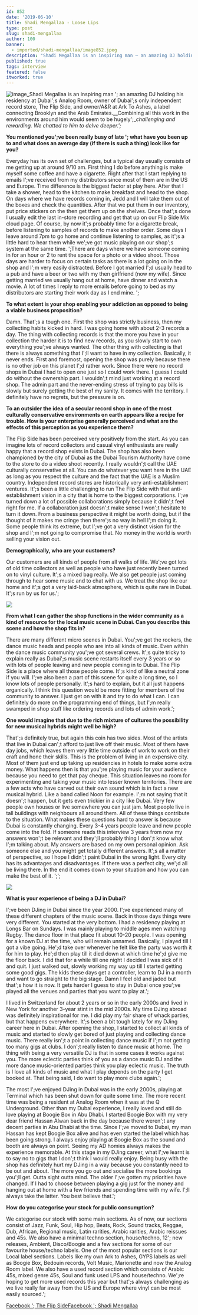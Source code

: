 ```yaml
---
id: 852
date: '2019-06-10'
title: Shadi Mengallaa - Loose Lips
type: post
slug: shadi-mengallaa
author: 100
banner:
  - imported/shadi-mengallaa/image852.jpeg
description: "Shadi Megallaa is an inspiring man – an amazing DJ holding his residency at Dubai’s Analog Room, owner of Dubai’s only independent record store, The Flip Side, and owner/A&R at Ark To Ashes, a label connecting Brooklyn and the Arab Emirates. Combining all this work in the environments around him would seem to be hugely\_challenging [...]Read More..."
published: true
tags: interview
featured: false
itworked: true
---
```

![image](../imported/shadi-mengallaa/image852.jpeg)_Shadi Megallaa is an inspiring man '; an amazing DJ holding his residency at Dubai';s Analog Room, owner of Dubai';s only independent record store, The Flip Side, and owner/A&R at Ark To Ashes, a label connecting Brooklyn and the Arab Emirates.__Combining all this work in the environments around him would seem to be hugely';__challenging and rewarding. We chatted to him to delve deeper.';_

**You mentioned you';ve been really busy of late '; what have you been up to and what does an average day (if there is such a thing) look like for you?**

Everyday has its own set of challenges, but a typical day usually consists of me getting up at around 9/10 am. First thing I do before anything is make myself some coffee and have a cigarette. Right after that I start replying to emails I';ve received from my distributors since most of them are in the US and Europe. Time difference is the biggest factor at play here. After that I take a shower, head to the kitchen to make breakfast and head to the shop. On days where we have records coming in, Jedd and I will take them out of the boxes and check the quantities. After that we put them in our inventory, put price stickers on the then get them up on the shelves. Once that';s done I usually edit the last in-store recording and get that up on our Flip Side Mix cloud page. Of course, by now it';s probably time for a cigarette break, before listening to samples of records to make another order. Some days I leave around 7pm to go home and continue listening to samples, as it';s a little hard to hear them while we';ve got music playing on our shop';s system at the same time. ';There are days where we have someone coming in for an hour or 2 to rent the space for a photo or a video shoot. Those days are harder to focus on certain tasks as there is a lot going on in the shop and I';m very easily distracted. Before I got married I';d usually head to a pub and have a beer or two with my then girlfriend (now my wife). Since getting married we usually hang out at home, have dinner and watch a movie. A lot of times I reply to more emails before going to bed as my distributors are starting their work day as I end mine. ';

**To what extent is your shop enabling your addiction as opposed to being a viable business proposition?**

Damn. That';s a tough one. First the shop was strictly business, then my collecting habits kicked in hard. I was going home with about 2-3 records a day. The thing with collecting records is that the more you have in your collection the harder it is to find new records, as you slowly start to own everything you';ve always wanted. The other thing with collecting is that there is always something that I';ll want to have in my collection. Basically, it never ends. First and foremost, opening the shop was purely because there is no other job on this planet I';d rather work. Since there were no record shops in Dubai I had to open one just so I could work there. I guess I could do without the ownership part. I wouldn';t mind just working at a record shop. The admin part and the never-ending stress of trying to pay bills is slowly but surely getting the best of my sanity. It comes with the territory. I definitely have no regrets, but the pressure is on.

**To an outsider the idea of a secular record shop in one of the most culturally conservative environments on earth appears like a recipe for trouble. How is your enterprise generally perceived and what are the effects of this perception as you experience them?**

The Flip Side has been perceived very positively from the start. As you can imagine lots of record collectors and casual vinyl enthusiasts are really happy that a record shop exists in Dubai. The shop has also been championed by the city of Dubai as the Dubai Tourism Authority have come to the store to do a video shoot recently. I really wouldn';t call the UAE culturally conservative at all. You can do whatever you want here in the UAE as long as you respect the culture and the fact that the UAE is a Muslim country. Independent record stores are historically very anti-establishment ventures. It';s been a little challenging to run The Flip Side with that anti-establishment vision in a city that is home to the biggest corporations. I';ve turned down a lot of possible collaborations simply because it didn';t feel right for me. If a collaboration just doesn';t make sense I won';t hesitate to turn it down. From a business perspective it might be worth doing, but if the thought of it makes me cringe then there';s no way in hell I';m doing it. Some people think its extreme, but I';ve got a very distinct vision for the shop and I';m not going to compromise that. No money in the world is worth selling your vision out.

**Demographically, who are your customers?**

Our customers are all kinds of people from all walks of life. We';ve got lots of old time collectors as well as people who have just recently been turned on to vinyl culture. It';s a mixed bag really. We also get people just coming through to hear some music and to chat with us. We treat the shop like our home and it';s got a very laid-back atmosphere, which is quite rare in Dubai. It';s run by us for us.';

![](/wp-content/uploads/live/img/wysiwyg/5cfe3c4225c8b.jpg)

**From what I can gather the shop functions in the wider community as a kind of resource for the local music scene in Dubai. Can you describe this scene and how the shop fits in?**

There are many different micro scenes in Dubai. You';ve got the rockers, the dance music heads and people who are into all kinds of music. Even within the dance music community you';ve got several crews. It';s quite tricky to explain really as Dubai';s music scene restarts itself every 3 years or so with lots of people leaving and new people coming in to Dubai. The Flip Side is a place where all those people come. It';s kind of like a neutral zone if you will. I';ve also been a part of this scene for quite a long time, so I know lots of people personally. It';s hard to explain, but it all just happens organically. I think this question would be more fitting for members of the community to answer. I just get on with it and try to do what I can. I can definitely do more on the programming end of things, but I';m really swamped in shop stuff like ordering records and lots of admin work.';

**One would imagine that due to the rich mixture of cultures the possibility for new musical hybrids might well be high?**

That';s definitely true, but again this coin has two sides. Most of the artists that live in Dubai can';t afford to just live off their music. Most of them have day jobs, which leaves them very little time outside of work to work on their craft and hone their skills. This is the problem of living in an expensive city. Most of them just end up taking up residencies in hotels to make some extra money. What happens then is that you';re playing music for your audience because you need to get that pay cheque. This situation leaves no room for experimenting and taking your music into lesser known territories. There are a few acts who have carved out their own sound which is in fact a new musical hybrid. Like a band called Noon for example. I';m not saying that it doesn';t happen, but it gets even trickier in a city like Dubai. Very few people own houses or live somewhere you can just jam. Most people live in tall buildings with neighbours all around them. All of these things contribute to the situation. What makes these questions hard to answer is because Dubai is constantly changing. Every 3-4 years people leave and new people come into the fold. If someone reads this interview 3 years from now my answers won';t be relevant and they';ll probably thing I don';t know what I';m talking about. My answers are based on my own personal opinion. Ask someone else and you might get totally different answers. It';s all a matter of perspective, so I hope I didn';t paint Dubai in the wrong light. Every city has its advantages and disadvantages. If there was a perfect city, we';d all be living there. In the end it comes down to your situation and how you can make the best of it. ';';

![](/wp-content/uploads/live/img/wysiwyg/5cfe3c579596e.jpg)

**What is your experience of being a DJ in Dubai?**

I';ve been DJing in Dubai since the year 2000. I';ve experienced many of these different chapters of the music scene. Back in those days things were very different. You started at the very bottom. I had a residency playing at Longs Bar on Sundays. I was mainly playing to middle ages men watching Rugby. The dance floor in that place fit about 10-20 people. I was opening for a known DJ at the time, who will remain unnamed. Basically, I played till I got a vibe going. He';d take over whenever he felt like the party was worth it for him to play. He';d then play till it died down at which time he';d give me the floor back. I did that for a while till one night I decided I was sick of it and quit. I just walked out, slowly working my way up till I started getting some good gigs. The kids these days get a controller, learn to DJ in a month and want to go straight to the big stage. Damn I feel old and jaded but that';s how it is now. It gets harder I guess to stay in Dubai once you';ve played all the venues and parties that you want to play at.';

I lived in Switzerland for about 2 years or so in the early 2000s and lived in New York for another 3-year stint in the mid 2000s. My time DJing abroad was definitely inspirational for me. I did play my fair share of whack parties, but that happens everywhere. It';s been a bit tough lately for my DJing career here in Dubai. After opening the shop, I started to collect all kinds of music and started to slowly get bored of just playing and collecting dance music. There really isn';t a point in collecting dance music if I';m not getting too many gigs at clubs. I don';t really listen to dance music at home. The thing with being a very versatile DJ is that in some cases it works against you. The more eclectic parties think of you as a dance music DJ and the more dance music-oriented parties think you play eclectic music. The truth is I love all kinds of music and what I play depends on the party I get booked at. That being said, I do want to play more clubs again.';

The most I';ve enjoyed DJing in Dubai was in the early 2000s, playing at Terminal which has been shut down for quite some time. The more recent time was being a resident at Analog Room when it was at the Q Underground. Other than my Dubai experience, I really loved and still do love playing at Boogie Box in Abu Dhabi. I started Boogie Box with my very dear friend Hassan Alwan back in the day because there weren';t any decent parties in Abu Dhabi at the time. Since I';ve moved to Dubai, my man Hassan has kept Boogie Box alive and has even started the label which has been going strong. I always enjoy playing at Boogie Box as the sound and booth are always on point. Seeing my AD homies always makes the experience memorable. At this stage in my DJing career, what I';ve learnt is to say no to gigs that I don';t think I would really enjoy. Being busy with the shop has definitely hurt my DJing in a way because you constantly need to be out and about. The more you go out and socialise the more bookings you';ll get. Outta sight outta mind. The older I';ve gotten my priorities have changed. If I had to choose between playing a gig just for the money and hanging out at home with a few friends and spending time with my wife. I';ll always take the latter. You best believe that.';

**How do you categorise your stock for public consumption?**

We categorise our stock with some main sections. As of now, our sections consist of Jazz, Funk, Soul, Hip hop, Beats, Rock, Sound tracks, Reggae, Dub, African, Regional music, Latin rarities, Arabic rarities, Arabic reissues and 45s. We also have a minimal techno section, house/techno, 12'; new releases, Ambient, Disco/Boogie and a few sections for some of our favourite house/techno labels. One of the most popular sections is our Local label sections. Labels like my own Ark to Ashes, GYPS labels as well as Boogie Box, Bedouin records, Volt Music, Marionette and now the Analog Room label. We also have a used record section which consists of Arabic 45s, mixed genre 45s, Soul and funk used LPS and house/techno. We';re hoping to get more used records this year but that';s always challenging as we live really far away from the US and Europe where vinyl can be most easily sourced.';

[Facebook '; The Flip Side](https://www.facebook.com/TheFlipSideDXB/?eid=ARBwPd10sRt-qgHcFom9zbqjS3BtyBYSfRYg0lqNDmZGQ4r0HANVxZNxWTnpMkB-Guk-wx7SxGoYFSr2)[Facebook '; Shadi Mengallaa](https://www.facebook.com/megallaa/)